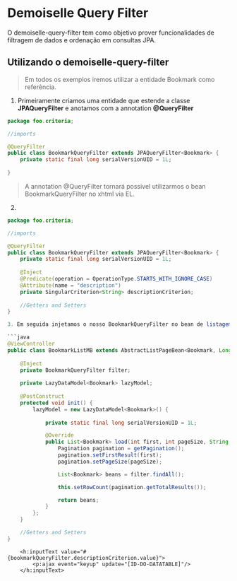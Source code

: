 Demoiselle Query Filter
=======================

O demoiselle-query-filter tem como objetivo prover funcionalidades de filtragem de dados e ordenação em consultas JPA.

Utilizando o demoiselle-query-filter
--------------------------------

> Em todos os exemplos iremos utilizar a entidade Bookmark como referência.

1. Primeiramente criamos uma entidade que estende a classe **JPAQueryFilter** e anotamos com a annotation **@QueryFilter**

```java
package foo.criteria;

//imports

@QueryFilter
public class BookmarkQueryFilter extends JPAQueryFilter<Bookmark> {
	private static final long serialVersionUID = 1L;
	
}
```
> A annotation @QueryFilter tornará possivel utilizarmos o bean BookmarkQueryFilter no xhtml via EL.

2. 

```java
package foo.criteria;

//imports

@QueryFilter
public class BookmarkQueryFilter extends JPAQueryFilter<Bookmark> {
	private static final long serialVersionUID = 1L;
	
	@Inject
	@Predicate(operation = OperationType.STARTS_WITH_IGNORE_CASE)
	@Attribute(name = "description")
	private SingularCriterion<String> descriptionCriterion;
	
	//Getters and Setters	
}

3. Em seguida injetamos o nosso BookmarkQueryFilter no bean de listagem (BookmarkListMB) e ao invés de utilizarmos o *findAll()* do nosso BC iremos utilizar do BookmarkQueryFilter.

```java
@ViewController
public class BookmarkListMB extends AbstractListPageBean<Bookmark, Long> {
	
	@Inject
	private BookmarkQueryFilter filter;
	
	private LazyDataModel<Bookmark> lazyModel;
	
	@PostConstruct
	protected void init() {
		lazyModel = new LazyDataModel<Bookmark>() {
		
			private static final long serialVersionUID = 1L;

			@Override
			public List<Bookmark> load(int first, int pageSize, String sortField, SortOrder sortOrder, Map<String, String> filters) {
				Pagination pagination = getPagination();
				pagination.setFirstResult(first);
				pagination.setPageSize(pageSize);

				List<Bookmark> beans = filter.findAll();

				this.setRowCount(pagination.getTotalResults());

				return beans;
			}
		};
	}

	//Getters and Setters	
}
```

```xhtml
	<h:inputText value="#{bookmarkQueryFilter.descriptionCriterion.value}">
		<p:ajax event="keyup" update="[ID-DO-DATATABLE]"/>
	</h:inputText>
```

